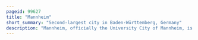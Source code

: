 ```yaml
---
pageid: 99627
title: "Mannheim"
short_summary: "Second-largest city in Baden-Württemberg, Germany"
description: "Mannheim, officially the University City of Mannheim, is the second-largest City in the german State of Baden-Württemberg, after the State Capital of Stuttgart, and Germany's 21st-largest City, with a 2021 Population of 311,831 Inhabitants. The City is the cultural and economic Centre of the Rhine-Neckar Metropolitan Region, Germany's seventh-largest metropolitan Region with nearly 2. 4 million inhabitants and over 900,000 employees."
---
```

